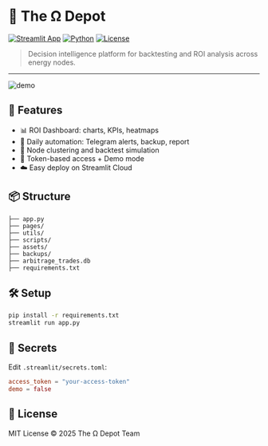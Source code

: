 
# 🔮 The Ω Depot

[![Streamlit App](https://img.shields.io/badge/Streamlit-LiveApp-ff4b4b)](https://share.streamlit.io/)
[![Python](https://img.shields.io/badge/Python-3.10-blue)]()
[![License](https://img.shields.io/badge/License-MIT-green)]()

> Decision intelligence platform for backtesting and ROI analysis across energy nodes.

---

![demo](https://media.giphy.com/media/v1.Y2lkPTc5MGI3NjExdmdsNjc1azllNGw4ZXdzZ2FuYzR4M2oyNWNnM3poNzgyb25reGdzZyZlcD12MV9naWZzX3NlYXJjaCZjdD1n/1dMN8cXffC96Pi6Wlt/giphy.gif)

## 🚀 Features

- 📊 ROI Dashboard: charts, KPIs, heatmaps
- 🔁 Daily automation: Telegram alerts, backup, report
- 🧠 Node clustering and backtest simulation
- 🔐 Token-based access + Demo mode
- ☁️ Easy deploy on Streamlit Cloud

## 📦 Structure

```
├── app.py
├── pages/
├── utils/
├── scripts/
├── assets/
├── backups/
├── arbitrage_trades.db
├── requirements.txt
```

## 🛠 Setup

```bash
pip install -r requirements.txt
streamlit run app.py
```

## 🔐 Secrets

Edit `.streamlit/secrets.toml`:

```toml
access_token = "your-access-token"
demo = false
```

## 📜 License

MIT License © 2025 The Ω Depot Team
